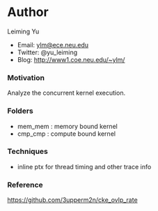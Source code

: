 # Author
Leiming Yu
* Email: ylm@ece.neu.edu
* Twitter: @yu_leiming
* Blog: http://www1.coe.neu.edu/~ylm/

### Motivation
Analyze the concurrent kernel execution.

### Folders
* mem_mem : memory bound kernel 
* cmp_cmp : compute bound kernel

### Techniques
* inline ptx for thread timing and other trace info


### Reference
https://github.com/3upperm2n/cke_ovlp_rate
